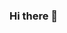 ### Hi there 👋

<!--
**M-Hiro-tex/M-Hiro-tex** is a ✨ _special_ ✨ repository because its `README.md` (this file) appears on your GitHub profile.

### Github status

[![Top Langs](https://github-readme-stats.vercel.app/api/top-langs/?username=M-Hiro-tex&layout=compact)](https://github.com/anuraghazra/github-readme-stats)
![M-Hiro's stats](https://github-readme-stats.vercel.app/api?username=M-Hiro-tex&show_icons=true&theme=radical&include_all_commits=true)


Here are some ideas to get you started:

- 🔭 I’m currently working on ...
- 🌱 I’m currently learning ...
- 👯 I’m looking to collaborate on ...
- 🤔 I’m looking for help with ...
- 💬 Ask me about ...
- 📫 How to reach me: ...
- 😄 Pronouns: ...
- ⚡ Fun fact: ...
-->
